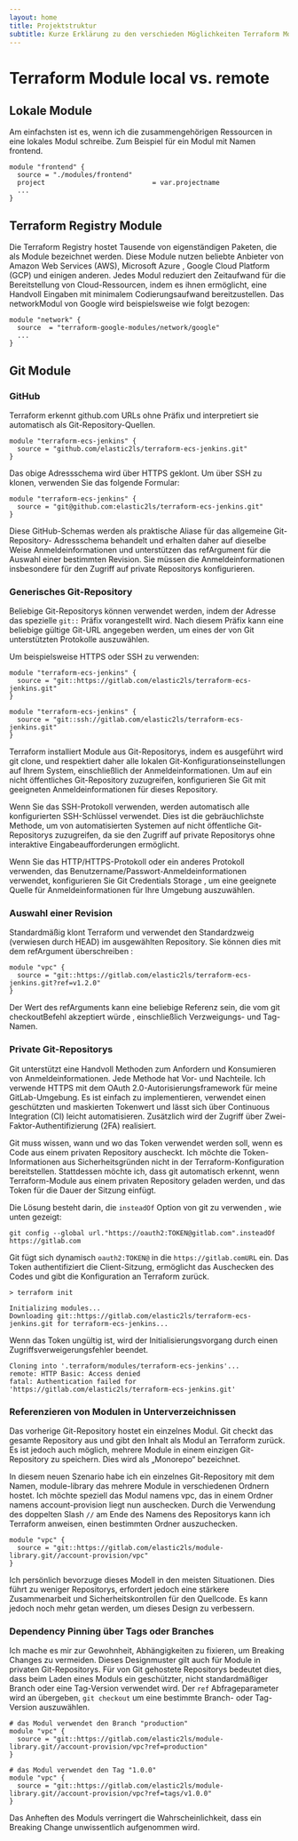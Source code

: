 ```yaml
---
layout: home
title: Projektstruktur
subtitle: Kurze Erklärung zu den verschieden Möglichkeiten Terraform Module einzubinden in Ihr Projekt. Es gibt neben lokalen Modulen die Möglichkeit diese remote z.B. per Git einzubinden.
---
```


# Terraform Module local vs. remote

## Lokale Module
Am einfachsten ist es, wenn ich die zusammengehörigen Ressourcen in eine lokales Modul schreibe. Zum Beispiel für ein Modul mit Namen frontend.

```text
module "frontend" {
  source = "./modules/frontend"
  project                           = var.projectname
  ...
}
```

## Terraform Registry Module
Die Terraform Registry hostet Tausende von eigenständigen Paketen, die als Module bezeichnet werden. Diese Module nutzen beliebte Anbieter von Amazon Web Services (AWS), Microsoft Azure , Google Cloud Platform (GCP) und einigen anderen. Jedes Modul reduziert den Zeitaufwand für die Bereitstellung von Cloud-Ressourcen, indem es ihnen ermöglicht, eine Handvoll Eingaben mit minimalem Codierungsaufwand bereitzustellen. Das networkModul von Google wird beispielsweise wie folgt bezogen:

```text
module "network" {
  source  = "terraform-google-modules/network/google"
  ...
}
```

## Git Module

### GitHub
Terraform erkennt github.com URLs ohne Präfix und interpretiert sie automatisch als Git-Repository-Quellen.

```text
module "terraform-ecs-jenkins" {
  source = "github.com/elastic2ls/terraform-ecs-jenkins.git"
}
```

Das obige Adressschema wird über HTTPS geklont. Um über SSH zu klonen, verwenden Sie das folgende Formular:

```text
module "terraform-ecs-jenkins" {
  source = "git@github.com:elastic2ls/terraform-ecs-jenkins.git"
}
```

Diese GitHub-Schemas werden als praktische Aliase für das allgemeine Git-Repository- Adressschema behandelt und erhalten daher auf dieselbe Weise Anmeldeinformationen und unterstützen das refArgument für die Auswahl einer bestimmten Revision. Sie müssen die Anmeldeinformationen insbesondere für den Zugriff auf private Repositorys konfigurieren.

### Generisches Git-Repository
Beliebige Git-Repositorys können verwendet werden, indem der Adresse das spezielle ```git::``` Präfix vorangestellt wird. Nach diesem Präfix kann eine beliebige gültige Git-URL angegeben werden, um eines der von Git unterstützten Protokolle auszuwählen.

Um beispielsweise HTTPS oder SSH zu verwenden:

```text
module "terraform-ecs-jenkins" {
  source = "git::https://gitlab.com/elastic2ls/terraform-ecs-jenkins.git"
}

module "terraform-ecs-jenkins" {
  source = "git::ssh://gitlab.com/elastic2ls/terraform-ecs-jenkins.git"
}
```

Terraform installiert Module aus Git-Repositorys, indem es ausgeführt wird git clone, und respektiert daher alle lokalen Git-Konfigurationseinstellungen auf Ihrem System, einschließlich der Anmeldeinformationen. Um auf ein nicht öffentliches Git-Repository zuzugreifen, konfigurieren Sie Git mit geeigneten Anmeldeinformationen für dieses Repository.

Wenn Sie das SSH-Protokoll verwenden, werden automatisch alle konfigurierten SSH-Schlüssel verwendet. Dies ist die gebräuchlichste Methode, um von automatisierten Systemen auf nicht öffentliche Git-Repositorys zuzugreifen, da sie den Zugriff auf private Repositorys ohne interaktive Eingabeaufforderungen ermöglicht.

Wenn Sie das HTTP/HTTPS-Protokoll oder ein anderes Protokoll verwenden, das Benutzername/Passwort-Anmeldeinformationen verwendet, konfigurieren Sie Git Credentials Storage , um eine geeignete Quelle für Anmeldeinformationen für Ihre Umgebung auszuwählen.

### Auswahl einer Revision

Standardmäßig klont Terraform und verwendet den Standardzweig (verwiesen durch HEAD) im ausgewählten Repository. Sie können dies mit dem refArgument überschreiben :
```text
module "vpc" {
  source = "git::https://gitlab.com/elastic2ls/terraform-ecs-jenkins.git?ref=v1.2.0"
}
```
Der Wert des refArguments kann eine beliebige Referenz sein, die vom git checkoutBefehl akzeptiert würde , einschließlich Verzweigungs- und Tag-Namen.

### Private Git-Repositorys

Git unterstützt eine Handvoll Methoden zum Anfordern und Konsumieren von Anmeldeinformationen. Jede Methode hat Vor- und Nachteile. Ich verwende HTTPS mit dem OAuth 2.0-Autorisierungsframework für meine GitLab-Umgebung. Es ist einfach zu implementieren, verwendet einen geschützten und maskierten Tokenwert und lässt sich über Continuous Integration (CI) leicht automatisieren. Zusätzlich wird der Zugriff über Zwei-Faktor-Authentifizierung (2FA) realisiert.

Git muss wissen, wann und wo das Token verwendet werden soll, wenn es Code aus einem privaten Repository auscheckt. Ich möchte die Token-Informationen aus Sicherheitsgründen nicht in der Terraform-Konfiguration bereitstellen. Stattdessen möchte ich, dass git automatisch erkennt, wenn Terraform-Module aus einem privaten Repository geladen werden, und das Token für die Dauer der Sitzung einfügt.

Die Lösung besteht darin, die ```insteadOf``` Option von git zu verwenden , wie unten gezeigt:

```text
git config --global url."https://oauth2:TOKEN@gitlab.com".insteadOf https://gitlab.com
```

Git fügt sich dynamisch ```oauth2:TOKEN@``` in die ```https://gitlab.comURL``` ein. Das Token authentifiziert die Client-Sitzung, ermöglicht das Auschecken des Codes und gibt die Konfiguration an Terraform zurück.

```text
> terraform init

Initializing modules...
Downloading git::https://gitlab.com/elastic2ls/terraform-ecs-jenkins.git for terraform-ecs-jenkins...
```

Wenn das Token ungültig ist, wird der Initialisierungsvorgang durch einen Zugriffsverweigerungsfehler beendet.

```text
Cloning into '.terraform/modules/terraform-ecs-jenkins'...
remote: HTTP Basic: Access denied
fatal: Authentication failed for
'https://gitlab.com/elastic2ls/terraform-ecs-jenkins.git'
```

### Referenzieren von Modulen in Unterverzeichnissen

Das vorherige Git-Repository hostet ein einzelnes Modul. Git checkt das gesamte Repository aus und gibt den Inhalt als Modul an Terraform zurück. Es ist jedoch auch möglich, mehrere Module in einem einzigen Git-Repository zu speichern. Dies wird als „Monorepo“ bezeichnet.

In diesem neuen Szenario habe ich ein einzelnes Git-Repository mit dem Namen, module-library das mehrere Module in verschiedenen Ordnern hostet. Ich möchte speziell das Modul namens vpc, das in einem Ordner namens account-provision liegt nun auschecken. Durch die Verwendung des doppelten Slash ```//``` am Ende des Namens des Repositorys kann ich Terraform anweisen, einen bestimmten Ordner auszuchecken.

```text
module "vpc" {
  source = "git::https://gitlab.com/elastic2ls/module-library.git//account-provision/vpc"
}
```
Ich persönlich bevorzuge dieses Modell in den meisten Situationen. Dies führt zu weniger Repositorys, erfordert jedoch eine stärkere Zusammenarbeit und Sicherheitskontrollen für den Quellcode. Es kann jedoch noch mehr getan werden, um dieses Design zu verbessern.


### Dependency Pinning über Tags oder Branches

Ich mache es mir zur Gewohnheit, Abhängigkeiten zu fixieren, um Breaking Changes zu vermeiden. Dieses Designmuster gilt auch für Module in privaten Git-Repositorys. Für von Git gehostete Repositorys bedeutet dies, dass beim Laden eines Moduls ein geschützter, nicht standardmäßiger Branch oder eine Tag-Version verwendet wird. Der ```ref``` Abfrageparameter wird an übergeben, ```git checkout``` um eine bestimmte Branch- oder Tag-Version auszuwählen.

```text
# das Modul verwendet den Branch "production"
module "vpc" {
  source = "git::https://gitlab.com/elastic2ls/module-library.git//account-provision/vpc?ref=production"
}

# das Modul verwendet den Tag "1.0.0"
module "vpc" {
  source = "git::https://gitlab.com/elastic2ls/module-library.git//account-provision/vpc?ref=tags/v1.0.0"
}
```
Das Anheften des Moduls verringert die Wahrscheinlichkeit, dass ein Breaking Change unwissentlich aufgenommen wird.
